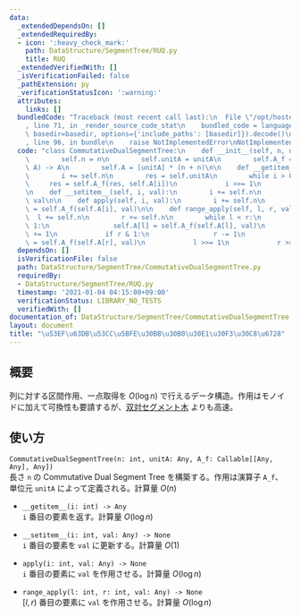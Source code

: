 ```yaml
---
data:
  _extendedDependsOn: []
  _extendedRequiredBy:
  - icon: ':heavy_check_mark:'
    path: DataStructure/SegmentTree/RUQ.py
    title: RUQ
  _extendedVerifiedWith: []
  _isVerificationFailed: false
  _pathExtension: py
  _verificationStatusIcon: ':warning:'
  attributes:
    links: []
  bundledCode: "Traceback (most recent call last):\n  File \"/opt/hostedtoolcache/Python/3.9.6/x64/lib/python3.9/site-packages/onlinejudge_verify/documentation/build.py\"\
    , line 71, in _render_source_code_stat\n    bundled_code = language.bundle(stat.path,\
    \ basedir=basedir, options={'include_paths': [basedir]}).decode()\n  File \"/opt/hostedtoolcache/Python/3.9.6/x64/lib/python3.9/site-packages/onlinejudge_verify/languages/python.py\"\
    , line 96, in bundle\n    raise NotImplementedError\nNotImplementedError\n"
  code: "class CommutativeDualSegmentTree:\n    def __init__(self, n, unitA, A_f):\n\
    \        self.n = n\n        self.unitA = unitA\n        self.A_f = A_f  # (A,\
    \ A) -> A\n        self.A = [unitA] * (n + n)\n\n    def __getitem__(self, i):\n\
    \        i += self.n\n        res = self.unitA\n        while i > 0:\n       \
    \     res = self.A_f(res, self.A[i])\n            i >>= 1\n        return res\n\
    \n    def __setitem__(self, i, val):\n        i += self.n\n        self.A[i] =\
    \ val\n\n    def apply(self, i, val):\n        i += self.n\n        self.A[i]\
    \ = self.A_f(self.A[i], val)\n\n    def range_apply(self, l, r, val):\n      \
    \  l += self.n\n        r += self.n\n        while l < r:\n            if l &\
    \ 1:\n                self.A[l] = self.A_f(self.A[l], val)\n                l\
    \ += 1\n            if r & 1:\n                r -= 1\n                self.A[r]\
    \ = self.A_f(self.A[r], val)\n            l >>= 1\n            r >>= 1\n"
  dependsOn: []
  isVerificationFile: false
  path: DataStructure/SegmentTree/CommutativeDualSegmentTree.py
  requiredBy:
  - DataStructure/SegmentTree/RUQ.py
  timestamp: '2021-01-04 04:15:00+09:00'
  verificationStatus: LIBRARY_NO_TESTS
  verifiedWith: []
documentation_of: DataStructure/SegmentTree/CommutativeDualSegmentTree.py
layout: document
title: "\u53EF\u63DB\u53CC\u5BFE\u30BB\u30B0\u30E1\u30F3\u30C8\u6728"
---
```


## 概要
列に対する区間作用、一点取得を $O(\log n)$ で行えるデータ構造。作用はモノイドに加えて可換性も要請するが、[双対セグメント木](https://neterukun1993.github.io/Library/DataStructure/SegmentTree/DualSegmentTree.py) よりも高速。

## 使い方
`CommutativeDualSegmentTree(n: int, unitA: Any, A_f: Callable[[Any, Any], Any])`  
長さ `n` の Commutative Dual Segment Tree を構築する。作用は演算子 `A_f`、単位元 `unitA` によって定義される。計算量 $O(n)$

- `__getitem__(i: int) -> Any`  
`i` 番目の要素を返す。計算量 $O(\log n)$

- `__setitem__(i: int, val: Any) -> None`  
`i` 番目の要素を `val` に更新する。計算量 $O(1)$

- `apply(i: int, val: Any) -> None`  
`i` 番目の要素に `val` を作用させる。計算量 $O(\log n)$

- `range_apply(l: int, r: int, val: Any) -> None`  
$[l, r)$ 番目の要素に `val` を作用させる。計算量 $O(\log n)$
